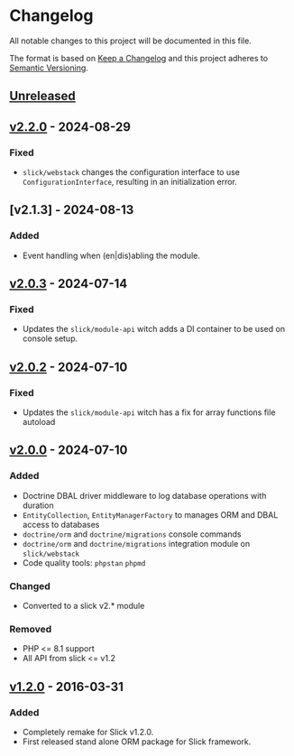 # Changelog

All notable changes to this project will be documented in this file.

The format is based on [Keep a Changelog](http://keepachangelog.com/en/1.0.0/)
and this project adheres to [Semantic Versioning](http://semver.org/spec/v2.0.0.html).

## [Unreleased]

## [v2.2.0] - 2024-08-29
### Fixed
- `slick/webstack` changes the configuration interface to use `ConfigurationInterface`, resulting in
  an initialization error.

## [v2.1.3] - 2024-08-13
### Added
- Event handling when (en|dis)abling the module.

## [v2.0.3] - 2024-07-14
### Fixed
- Updates the `slick/module-api` witch adds a DI container to be used on console setup.

## [v2.0.2] - 2024-07-10
### Fixed
- Updates the `slick/module-api` witch has a fix for array functions file autoload

## [v2.0.0] - 2024-07-10
### Added
- Doctrine DBAL driver middleware to log database operations with duration 
- `EntityCollection`, `EntityManagerFactory` to manages ORM and DBAL access to databases
- `doctrine/orm` and `doctrine/migrations` console commands
- `doctrine/orm` and `doctrine/migrations` integration module on `slick/webstack`
- Code quality tools: `phpstan` `phpmd`

### Changed
- Converted to a slick v2.* module

### Removed
- PHP <= 8.1 support
- All API from slick <= v1.2

## [v1.2.0] - 2016-03-31
### Added
- Completely remake for Slick v1.2.0.
- First released stand alone ORM package for Slick framework.

[Unreleased]: https://github.com/slickframework/orm/compare/v2.2.0...HEAD
[v2.2.0]: https://github.com/slickframework/orm/compare/v2.1.0...v2.2.0
[v2.1.0]: https://github.com/slickframework/orm/compare/v2.0.3...v2.1.0
[v2.0.3]: https://github.com/slickframework/orm/compare/v2.0.2...v2.0.3
[v2.0.2]: https://github.com/slickframework/orm/compare/v2.0.0...v2.0.2
[v2.0.0]: https://github.com/slickframework/orm/compare/v1.2.0...v2.0.0
[v1.2.0]: https://github.com/slickframework/orm/compare/724593...v1.2.0